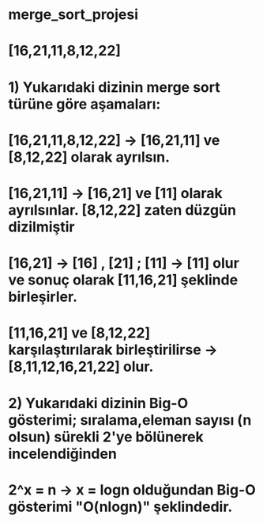 # merge_sort_projesi
# [16,21,11,8,12,22] 
#  1) Yukarıdaki dizinin merge sort türüne göre aşamaları:
#     [16,21,11,8,12,22] -> [16,21,11] ve [8,12,22] olarak ayrılsın. 
#     [16,21,11] -> [16,21] ve [11] olarak ayrılsınlar. [8,12,22] zaten düzgün dizilmiştir
#     [16,21] -> [16] , [21] ; [11] -> [11] olur ve sonuç olarak [11,16,21] şeklinde birleşirler.
#     [11,16,21] ve [8,12,22] karşılaştırılarak birleştirilirse -> [8,11,12,16,21,22] olur.
#  2) Yukarıdaki dizinin Big-O gösterimi; sıralama,eleman sayısı (n olsun) sürekli 2'ye bölünerek incelendiğinden
#     2^x = n -> x = logn olduğundan Big-O gösterimi "O(nlogn)" şeklindedir. 
